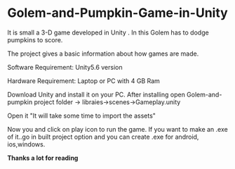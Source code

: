 # Golem-and-Pumpkin-Game-in-Unity
It is small  a 3-D game developed in Unity . In this Golem has to dodge pumpkins to score.




The project gives a basic information about how games are made.

Software Requirement:
Unity5.6 version

Hardware Requirement:
Laptop or PC with  4 GB Ram

Download Unity and install it on your PC.
After installing open Golem-and-pumpkin project folder -> libraies->scenes->Gameplay.unity

Open it "It will take some time to import the assets"

Now you and click on play icon to run the game.
If you want to make an .exe of it..go in built project option and you can create .exe for android, ios,windows.


**Thanks a lot for reading**
